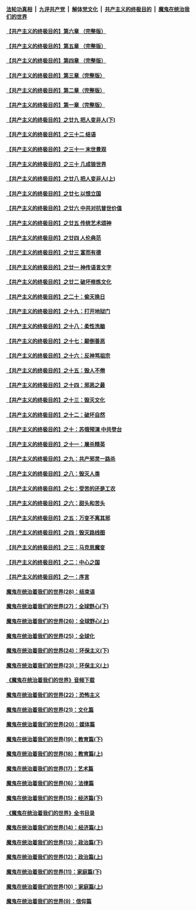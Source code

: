 

####  [法轮功真相](../../../../basic/blob/master/README.md?t=05111531) &nbsp;|&nbsp; [九评共产党](../../../../9ping.md/blob/master/README.md?t=05111531) &nbsp;|&nbsp; [解体党文化](../../../../jtdwh.md/blob/master/README.md?t=05111531)  &nbsp;|&nbsp; [共产主义的终极目的](../../../../gczydzjmd.md/blob/master/README.md?t=05111531) &nbsp;|&nbsp; [魔鬼在统治我们的世界](../../../../mgztzwmdsj.md/blob/master/README.md?t=05111531) 

#### [【共产主义的终极目的】第六章 （完整版）](../pages/nsc422/n11428913.md?t=05111531) 

#### [【共产主义的终极目的】第五章 （完整版）](../pages/nsc422/n11428912.md?t=05111531) 

#### [【共产主义的终极目的】第四章 （完整版）](../pages/nsc422/n11428907.md?t=05111531) 

#### [【共产主义的终极目的】第三章（完整版）](../pages/nsc422/n11428848.md?t=05111531) 

#### [【共产主义的终极目的】第二章（完整版）](../pages/nsc422/n11428831.md?t=05111531) 

#### [【共产主义的终极目的】第一章（完整版）](../pages/nsc422/n11417651.md?t=05111531) 

#### [【共产主义的终极目的】之廿九 把人变非人(下)](../pages/nsc422/n11344140.md?t=05111531) 

#### [【共产主义的终极目的】之三十二 结语](../pages/nsc422/n11360535.md?t=05111531) 

#### [【共产主义的终极目的】之三十一 末世景观](../pages/nsc422/n11351129.md?t=05111531) 

#### [【共产主义的终极目的】之三十 几成狼世界](../pages/nsc422/n11348280.md?t=05111531) 

#### [【共产主义的终极目的】之廿八 把人变非人(上)](../pages/nsc422/n11340492.md?t=05111531) 

#### [【共产主义的终极目的】之廿七 以恨立国](../pages/nsc422/n11336944.md?t=05111531) 

#### [【共产主义的终极目的】之廿六 中共对抗普世价值](../pages/nsc422/n11324785.md?t=05111531) 

#### [【共产主义的终极目的】之廿五 传统艺术颂神](../pages/nsc422/n11296396.md?t=05111531) 

#### [【共产主义的终极目的】之廿四 人伦典范](../pages/nsc422/n11296397.md?t=05111531) 

#### [【共产主义的终极目的】之廿三 富而有德](../pages/nsc422/n11283598.md?t=05111531) 

#### [【共产主义的终极目的】之廿一 神传语言文字](../pages/nsc422/n11263265.md?t=05111531) 

#### [【共产主义的终极目的】之廿二 破坏修炼文化](../pages/nsc422/n11245728.md?t=05111531) 

#### [【共产主义的终极目的】之二十：偷天换日](../pages/nsc422/n11238846.md?t=05111531) 

#### [【共产主义的终极目的】之十九：打开地狱门](../pages/nsc422/n11206376.md?t=05111531) 

#### [【共产主义的终极目的】之十八：柔性洗脑](../pages/nsc422/n11199994.md?t=05111531) 

#### [【共产主义的终极目的】之十七：颠倒善恶](../pages/nsc422/n11179782.md?t=05111531) 

#### [【共产主义的终极目的】之十六：反神骂祖宗](../pages/nsc422/n11166798.md?t=05111531) 

#### [【共产主义的终极目的】之十五：毁人不倦](../pages/nsc422/n11166792.md?t=05111531) 

#### [【共产主义的终极目的】之十四：邪恶之最](../pages/nsc422/n11150249.md?t=05111531) 

#### [【共产主义的终极目的】之十三：毁灭文化](../pages/nsc422/n11135227.md?t=05111531) 

#### [【共产主义的终极目的】之十二：破坏自然](../pages/nsc422/n11135214.md?t=05111531) 

#### [【共产主义的终极目的】之十：苏俄预演 中共登台](../pages/nsc422/n11118424.md?t=05111531) 

#### [【共产主义的终极目的】之十一：屠杀精英](../pages/nsc422/n11118442.md?t=05111531) 

#### [【共产主义的终极目的】之九：共产邪灵一路杀](../pages/nsc422/n11114139.md?t=05111531) 

#### [【共产主义的终极目的】之八：毁灭人类](../pages/nsc422/n11108503.md?t=05111531) 

#### [【共产主义的终极目的】之七：受苦的还是工农](../pages/nsc422/n11101809.md?t=05111531) 

#### [【共产主义的终极目的】之六：甜头和苦头](../pages/nsc422/n11096971.md?t=05111531) 

#### [【共产主义的终极目的】之五：万变不离其邪](../pages/nsc422/n11091285.md?t=05111531) 

#### [【共产主义的终极目的】之四：毁灭路线图](../pages/nsc422/n11086284.md?t=05111531) 

#### [【共产主义的终极目的】之三：马克思魔变](../pages/nsc422/n11061941.md?t=05111531) 

#### [【共产主义的终极目的】之二：中心之国](../pages/nsc422/n11047728.md?t=05111531) 

#### [【共产主义的终极目的】之一：序言](../pages/nsc422/n11086077.md?t=05111531) 

#### [魔鬼在统治着我们的世界(28)：结束语](../pages/nsc422/n10936246.md?t=05111531) 

#### [魔鬼在统治着我们的世界(27)：全球野心(下)](../pages/nsc422/n10928319.md?t=05111531) 

#### [魔鬼在统治着我们的世界(26)：全球野心(上)](../pages/nsc422/n10900318.md?t=05111531) 

#### [魔鬼在统治着我们的世界(25)：全球化](../pages/nsc422/n10788205.md?t=05111531) 

#### [魔鬼在统治着我们的世界(24)：环保主义(下)](../pages/nsc422/n10695307.md?t=05111531) 

#### [魔鬼在统治着我们的世界(23)：环保主义(上)](../pages/nsc422/n10688613.md?t=05111531) 

#### [《魔鬼在统治着我们的世界》音频下载](../pages/nsc422/n10635553.md?t=05111531) 

#### [魔鬼在统治着我们的世界(22)：恐怖主义](../pages/nsc422/n10614727.md?t=05111531) 

#### [魔鬼在统治着我们的世界(21)：文化篇](../pages/nsc422/n10597706.md?t=05111531) 

#### [魔鬼在统治着我们的世界(20)：媒体篇](../pages/nsc422/n10586579.md?t=05111531) 

#### [魔鬼在统治着我们的世界(19)：教育篇(下)](../pages/nsc422/n10564808.md?t=05111531) 

#### [魔鬼在统治着我们的世界(18)：教育篇(上)](../pages/nsc422/n10526970.md?t=05111531) 

#### [魔鬼在统治着我们的世界(17)：艺术篇](../pages/nsc422/n10499093.md?t=05111531) 

#### [魔鬼在统治着我们的世界(16)：法律篇](../pages/nsc422/n10485969.md?t=05111531) 

#### [魔鬼在统治着我们的世界(15)：经济篇(下)](../pages/nsc422/n10469975.md?t=05111531) 

#### [《魔鬼在统治着我们的世界》全书目录](../pages/nsc422/n10464261.md?t=05111531) 

#### [魔鬼在统治着我们的世界(14)：经济篇(上)](../pages/nsc422/n10457370.md?t=05111531) 

#### [魔鬼在统治着我们的世界(13)：政治篇(下)](../pages/nsc422/n10448270.md?t=05111531) 

#### [魔鬼在统治着我们的世界(12)：政治篇(上)](../pages/nsc422/n10444576.md?t=05111531) 

#### [魔鬼在统治着我们的世界(11)：家庭篇(下)](../pages/nsc422/n10440961.md?t=05111531) 

#### [魔鬼在统治着我们的世界(10)：家庭篇(上)](../pages/nsc422/n10435448.md?t=05111531) 

#### [魔鬼在统治着我们的世界(9)：信仰篇](../pages/nsc422/n10432159.md?t=05111531) 

